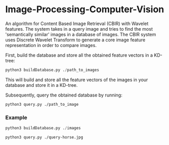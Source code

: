 # Image-Processing-Computer-Vision

An algorithm for Content Based Image Retrieval (CBIR) with Wavelet features. The system takes in a query image and tries 
to find the most 'semantically similar' images in a database of images. The CBIR system uses Discrete Wavelet 
Transform to generate a core image feature representation in order to compare images.

First, build the database and store all the obtained feature vectors in a KD-tree:

```python
python3 buildDatabase.py ./path_to_images
```
This will build and store all the feature vectors of the images in your database and store it in a KD-tree.

Subsequently, query the obtained database by running:

```bash
python3 query.py ./path_to_image
```

### Example
```python
python3 buildDatabase.py ./images
```

```bash
python3 query.py ./query-horse.jpg
```
